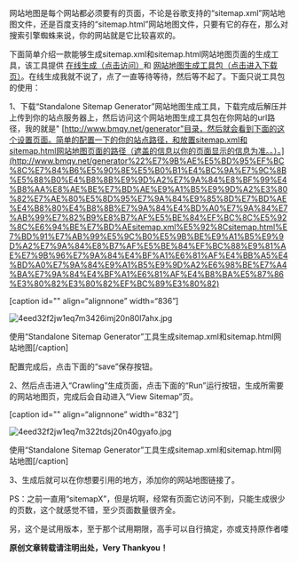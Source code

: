 
网站地图是每个网站都必须要有的页面，不论是谷歌支持的“sitemap.xml”网站地图文件，还是百度支持的“sitemap.html”网站地图文件，只要有它的存在，那么对搜索引擎蜘蛛来说，你的网站就是它比较喜欢的。


下面简单介绍一款能够生成sitemap.xml和sitemap.html网站地图页面的生成工具，该工具提供 [在线生成（点击访问）](https://www.xml-sitemaps.com/)和 [网站地图生成工具包（点击进入下载页）](https://www.xml-sitemaps.com/standalone-google-sitemap-generator.html)。在线生成我就不说了，点了一直等待等待，然后等不起了。下面只说工具包的使用：


1、下载“Standalone Sitemap Generator”网站地图生成工具，下载完成后解压并上传到你的站点服务器上，然后访问这个网站地图生成工具包在你网站的url路径，我的就是" [http://www.bmqy.net/generator"目录，然后就会看到下面的这个设置页面。简单的配置一下的你的站点路径，和放置sitemap.xml和sitemap.html网站地图页面的路径（遮盖的信息以你的页面显示的信息为准。。）。](http://www.bmqy.net/generator%22%E7%9B%AE%E5%BD%95%EF%BC%8C%E7%84%B6%E5%90%8E%E5%B0%B1%E4%BC%9A%E7%9C%8B%E5%88%B0%E4%B8%8B%E9%9D%A2%E7%9A%84%E8%BF%99%E4%B8%AA%E8%AE%BE%E7%BD%AE%E9%A1%B5%E9%9D%A2%E3%80%82%E7%AE%80%E5%8D%95%E7%9A%84%E9%85%8D%E7%BD%AE%E4%B8%80%E4%B8%8B%E7%9A%84%E4%BD%A0%E7%9A%84%E7%AB%99%E7%82%B9%E8%B7%AF%E5%BE%84%EF%BC%8C%E5%92%8C%E6%94%BE%E7%BD%AEsitemap.xml%E5%92%8Csitemap.html%E7%BD%91%E7%AB%99%E5%9C%B0%E5%9B%BE%E9%A1%B5%E9%9D%A2%E7%9A%84%E8%B7%AF%E5%BE%84%EF%BC%88%E9%81%AE%E7%9B%96%E7%9A%84%E4%BF%A1%E6%81%AF%E4%BB%A5%E4%BD%A0%E7%9A%84%E9%A1%B5%E9%9D%A2%E6%98%BE%E7%A4%BA%E7%9A%84%E4%BF%A1%E6%81%AF%E4%B8%BA%E5%87%86%E3%80%82%E3%80%82%EF%BC%89%E3%80%82)


[caption id="" align=“alignnone” width=“836”]


![4eed32f2jw1eq7m3426imj20n80l7ahx.jpg](https://image.bmqy.net/upload/a55993a88bce1bd60051081bc6965115.jpg)


使用“Standalone Sitemap Generator”工具生成sitemap.xml和sitemap.html网站地图[/caption]


配置完成后，点击下面的“save”保存按钮。


2、然后点击进入“Crawling”生成页面，点击下面的“Run”运行按钮，生成所需要的网站地图页，完成后会自动进入“View Sitemap”页。


[caption id="" align=“alignnone” width=“832”]


![4eed32f2jw1eq7m322tdsj20n40gyafo.jpg](https://image.bmqy.net/upload/fcc8e2d2f8313a20796b52c7b86d173d.jpg)


使用“Standalone Sitemap Generator”工具生成sitemap.xml和sitemap.html网站地图[/caption]


3、生成后就可以在你想要引用的地方，添加你的网站地图链接了。


PS：之前一直用“sitemapX”，但是坑啊，经常有页面它访问不到，只能生成很少的页数，这个就感觉不错，至少页面数量很齐全。


另，这个是试用版本，至于那个试用期限，高手可以自行搞定，亦或支持原作者喽


**原创文章转载请注明出处，Very Thankyou！**

